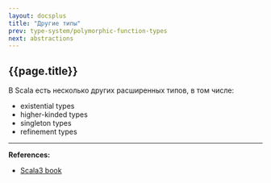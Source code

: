 ```yaml
---
layout: docsplus
title: "Другие типы"
prev: type-system/polymorphic-function-types
next: abstractions
---
```


## {{page.title}}

В Scala есть несколько других расширенных типов, в том числе: 
- existential types
- higher-kinded types
- singleton types
- refinement types


---

**References:**
- [Scala3 book](https://docs.scala-lang.org/scala3/book/types-others.html)

